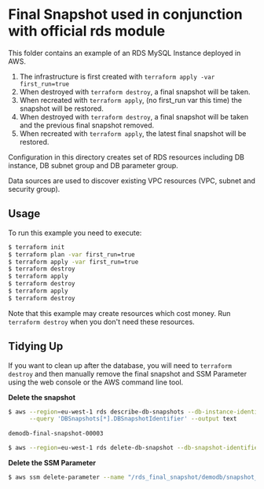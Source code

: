 Final Snapshot used in conjunction with official rds module
===========================================================
This folder contains an example of an RDS MySQL Instance deployed in AWS.

1. The infrastructure is first created with `terraform apply -var first_run=true`
1. When destroyed with `terraform destroy`, a final snapshot will be taken.
2. When recreated with `terraform apply`, (no first_run var this time) the snapshot will be restored.
3. When destroyed with `terraform destroy`, a final snapshot will be taken and the previous final snapshot removed.
4. When recreated with `terraform apply`, the latest final snapshot will be restored.   

Configuration in this directory creates set of RDS resources including DB instance, DB subnet group and DB 
parameter group.

Data sources are used to discover existing VPC resources (VPC, subnet and security group).

Usage
-----
To run this example you need to execute:

```bash
$ terraform init
$ terraform plan -var first_run=true
$ terraform apply -var first_run=true
$ terraform destroy
$ terraform apply
$ terraform destroy
$ terraform apply
$ terraform destroy
```

Note that this example may create resources which cost money. Run `terraform destroy` when you don't need these 
resources.

Tidying Up
----------
If you want to clean up after the database, you will need to `terraform destroy` and then manually remove the final
snapshot and SSM Parameter using the web console or the AWS command line tool.

**Delete the snapshot**
```bash
$ aws --region=eu-west-1 rds describe-db-snapshots --db-instance-identifier "demodb" \
      --query 'DBSnapshots[*].DBSnapshotIdentifier' --output text
      
demodb-final-snapshot-00003

$ aws --region=eu-west-1 rds delete-db-snapshot --db-snapshot-identifier "demodb-final-snapshot-00003"
```

**Delete the SSM Parameter**
```bash
$ aws ssm delete-parameter --name "/rds_final_snapshot/demodb/snapshot_to_restore"
```

 